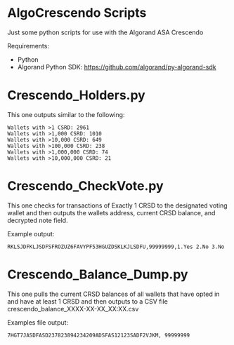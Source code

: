 # AlgoCrescendo Scripts
Just some python scripts for use with the Algorand ASA Crescendo

Requirements:

- Python
- Algorand Python SDK: https://github.com/algorand/py-algorand-sdk


# Crescendo_Holders.py
This one outputs similar to the following:

    Wallets with >1 CSRD: 2961
    Wallets with >1,000 CSRD: 1010
    Wallets with >10,000 CSRD: 649
    Wallets with >100,000 CSRD: 238
    Wallets with >1,000,000 CSRD: 74
    Wallets with >10,000,000 CSRD: 21

# Crescendo_CheckVote.py
This one checks for transactions of Exactly 1 CRSD to the designated voting wallet and then outputs the wallets address, current CRSD balance, and decrypted note field.

Example output:

    RKLSJDFKLJSDFSFROZUZ6FAVYPF53HGUZDSKLKJLSDFU,99999999,1.Yes 2.No 3.No
    
    
# Crescendo_Balance_Dump.py
This one pulls the current CRSD balances of all wallets that have opted in and have at least 1 CRSD and then outputs to a CSV file crescendo_balance_XXXX-XX-XX_XX:XX.csv

Examples file output:

    7HGT7JASDFASD237823894234209ADSFAS12123SADF2VJKM, 99999999

